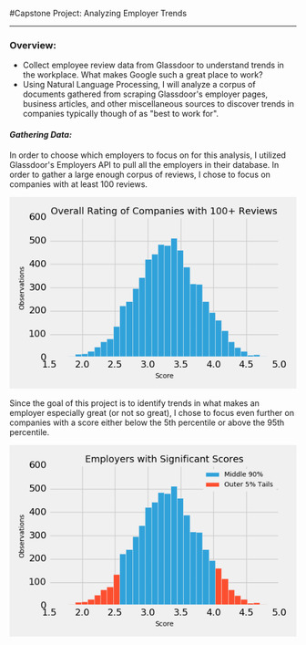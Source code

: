 #Capstone Project: Analyzing Employer Trends
___
### Overview:
- Collect employee review data from Glassdoor to understand trends in the workplace. What makes Google such a great place to work?
- Using Natural Language Processing, I will analyze a corpus of documents gathered from scraping Glassdoor's employer pages, business articles, and other miscellaneous sources to discover trends in companies typically though of as "best to work for".

#### *Gathering Data:*
In order to choose which employers to focus on for this analysis, I utilized Glassdoor's Employers API to pull all the employers in their database. In order to gather a large enough corpus of reviews, I chose to focus on companies with at least 100 reviews.

<img style="float: center;" src="images/overall_rating_of_companies_with_100+_reviews.png">

Since the goal of this project is to identify trends in what makes an employer especially great (or not so great), I chose to focus even further on companies with a score either below the 5th percentile or above the 95th percentile.

<img style="float: center;" src='images/sig_scores.png'>
